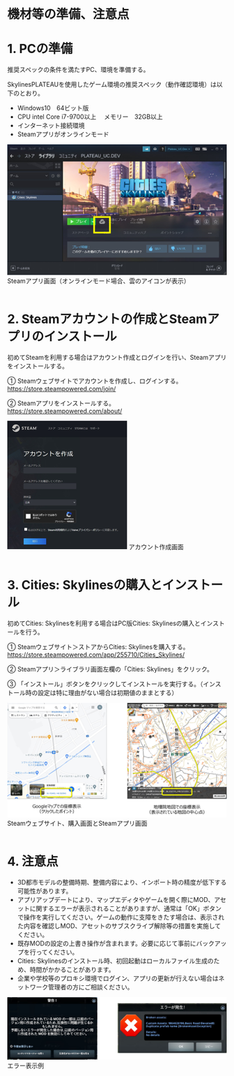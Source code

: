 # 機材等の準備、注意点

# 1. PCの準備

推奨スペックの条件を満たすPC、環境を準備する。

SkylinesPLATEAUを使用したゲーム環境の推奨スペック（動作確認環境）は以下のとおり。

- Windows10　64ビット版
- CPU intel Core i7-9700以上　 メモリー　32GB以上
- インターネット接続環境
- Steamアプリがオンラインモード

![](../resources/userMan/1-1-1.png)
Steamアプリ画面（オンラインモード場合、雲のアイコンが表示）
<BR>
<BR>

# 2. Steamアカウントの作成とSteamアプリのインストール

初めてSteamを利用する場合はアカウント作成とログインを行い、Steamアプリをインストールする。

① Steamウェブサイトでアカウントを作成し、ログインする。
https://store.steampowered.com/join/

② Steamアプリをインストールする。
https://store.steampowered.com/about/

![](../resources/userMan/1-1-2.png)
アカウント作成画面
<BR>
<BR>

# 3. Cities: Skylinesの購入とインストール

初めてCities: Skylinesを利用する場合はPC版Cities: Skylinesの購入とインストールを行う。 

① Steamウェブサイト＞ストアからCities: Skylinesを購入する。https://store.steampowered.com/app/255710/Cities_Skylines/

② Steamアプリ＞ライブラリ画面左欄の「Cities: Skylines」をクリック。

③ 「インストール」ボタンをクリックしてインストールを実行する。（インストール時の設定は特に理由がない場合は初期値のままとする）

![](../resources/userMan/1-3-1.png)
Steamウェブサイト、購入画面とSteamアプリ画面
<BR>
<BR>

# 4. 注意点

- 3D都市モデルの整備時期、整備内容により、インポート時の精度が低下する可能性があります。
- アプリアップデートにより、マップエディタやゲームを開く際にMOD、アセットに関するエラーが表示されることがありますが、通常は「OK」ボタンで操作を実行してください。ゲームの動作に支障をきたす場合は、表示された内容を確認しMOD、アセットのサブスクライブ解除等の措置を実施してください。
- 既存MODの設定の上書き操作が含まれます。必要に応じて事前にバックアップを行ってください。
- Cities: Skylinesのインストール時、初回起動はローカルファイル生成のため、時間がかかることがあります。
- 企業や学校等のプロキシ環境でログイン、アプリの更新が行えない場合はネットワーク管理者の方にご相談ください。


![](../resources/userMan/1-4-1.png)
エラー表示例
